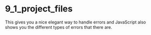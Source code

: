 # 9_1_project_files

This gives you a nice elegant way to handle errors and JavaScript also shows you the different types of
errors that there are.
